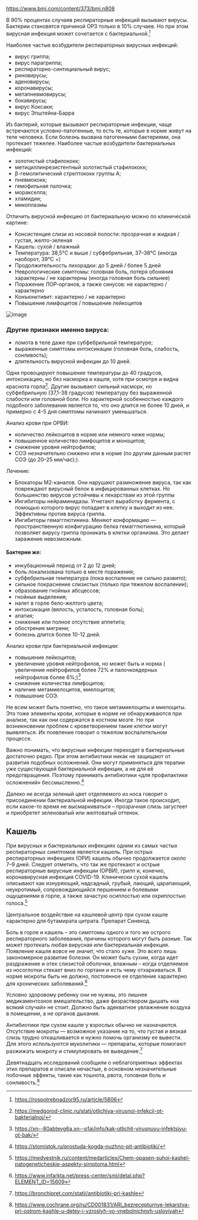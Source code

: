https://www.bmj.com/content/373/bmj.n808

В 90% процентах случаев респираторные инфекций вызывают вирусы. Бактерии становятся причиной ОРЗ только в 10% случаев. Но при этом вирусная инфекция может сочетается с бактериальной.[^1]

Наиболее частые возбудители респираторных вирусных инфекций:
-   вирус гриппа;
-   вирус парагриппа;
-   респираторно-синтициальный вирус;
-   риновирусы;
-   аденовирусы;
-   коронавирусы;
-   метапневмовирусы;
-   бокавирусы;
-   вирус Коксаки;
-   вирус Эпштейна-Барра

Из бактерий, которые вызывают респираторные инфекции, чаще встречаются условно-патогенные, то есть те, которые в норме живут на теле человека. Если болезнь вызвана патогенными бактериями, она протекает тяжелее. Наиболее частые возбудители бактериальных инфекций:
- золотистый стафилококк;
- метициллинрезистентный золотистый стафилококк;
- β-гемолитический стрептококк группы А;
- пневмококк;
- гемофильная палочка;
- моракселла;
- хламидии;
- микоплазмы

Отличить вирусной инфекцию от бактериальную можно по клинической картине:
- Консистенция слизи из носовой полости: прозрачная и жидкая / густая, желто-зеленая
- Кашель: сухой / влажный
- Температура: 38,5°C и выше / субфебрильная, 37–38°C (иногда наоборот, 39°C +)
- Продолжительность лихорадки: до 5 дней / более 5 дней
- Неврологические симптомы: головная боль, потеря обоняния характерны / не характерны (иногда головная боль сильнее)
- Поражение ЛОР-органов, а также синусов: не характерно / характерно
- Конъюнктивит: характерно / не характерно
- Повышение лимфоцитов / повышение лейкоцитов

![image](https://github.com/medicdoc/medication/assets/87380272/f1a9e8d2-e6cc-442d-a40b-b4ed9164f533)

### Другие признаки именно вируса:
- ломота в теле даже при субфебрильной температуре;
- выраженные симптомы интоксикации (головная боль, слабость, сонливость);
- длительность вирусной инфекции до 10 дней.

Одни провоцируют повышение температуры до 40 градусов, интоксикацию, но без насморка и кашля, хотя при осмотре и видна краснота горла[^2]. Другие вызывают сильный насморк, но субфебрильную (37,1-38 градусов) температуру без выраженной слабости или головной боли. Но характерной особенностью каждого подобного заболевания является то, что оно длится не более 10 дней, и примерно с 4-5 дня симптомы начинают уменьшаться.

Анализ крови при ОРВИ:
- количество лейкоцитов в норме или немного ниже нормы;
- повышенное количество лимфоцитов и моноцитов;
- снижение уровня нейтрофилов;
- СОЭ незначительно снижено или в норме (по другим данным растет СОЭ (до 20–25 мм/час);).

Лечение:
- Блокаторы М2-каналов. Они нарушают размножение вируса, так как повреждают вирусный белок в инфицированных клетках. Но большинство вирусов устойчивы к лекарствам из этой группы
- Ингибиторы нейраминидазы. Угнетают выработку фермента, с помощью которого вирус попадает в клетку и выходит из нее. Эффективны против вируса гриппа.
- Ингибиторы гемагглютинина. Меняют конформацию — пространственную конфигурацию белка гемагглютинина, который позволяет вирусу гриппа проникать в клетки организма. Это делает заражение невозможным.

#### Бактерии же:
- инкубационный период от 2 до 12 дней;
- боль локализована только в месте поражения;
- субфебрильная температура (пока воспаление не сильно развито);
- сильное покраснение слизистых (только при тяжелом воспалении);
- образование гнойных абсцессов;
- гнойные выделения;
- налет в горле бело-желтого цвета;
- интоксикация (вялость, усталость, головная боль);
- апатия;
- снижение или полное отсутствие аппетита;
- обострение мигрени;
- болезнь длится более 10-12 дней.

Анализ крови при бактериальной инфекции:
- повышение лейкоцитов;
- увеличение уровня нейтрофилов, но может быть и норма ( увеличение нейтрофилов более 72% и палочкоядерных нейтрофилов более 6%;)[^3]
- снижение количества лимфоцитов;
- наличие метамиелоцитов, миелоцитов;
- повышение СОЭ.

Не всем может быть понятно, что такое метамиелоциты и миелоциты. Это тоже элементы крови, которые в норме не обнаруживаются при анализе, так как они содержатся в костном мозге. Но при возникновении проблем с кроветворением такие клетки могут выявляться. Их появление говорит о тяжелом воспалительном процессе.

Важно понимать, что вирусные инфекции переходят в бактериальные достаточно редко. При этом антибиотики никак не защищают от развития подобных осложнений. Они могут применяться для терапии уже существующей бактериальной инфекции, а не для её предотвращения. Поэтому принимать антибиотики «для профилактики осложнений» бессмысленно.[^8]

Далеко не всегда зеленый цвет отделяемого из носа говорит о присоединении бактериальной инфекции. Иногда такое происходит, если какое-то время не высмаркиваться – прозрачная слизь загустеет и приобретет зеленоватый или желтоватый оттенок.

## Кашель
При вирусных и бактериальных инфекциях одним из самых частых респираторных симптомов является кашель. При острых респираторных инфекциях (ОРИ) кашель обычно продолжается около 7–9 дней. Следует отметить, что так же протекают и острые респираторные вирусные инфекции (ОРВИ), грипп и, конечно, коронавирусная инфекция COVID-19. Клинически сухой кашель описывают как изнуряющий, надсадный, грубый, лающий, царапающий, неукротимый, сопровождающийся першением и болевыми ощущениями в горле, а также зачастую осиплостью или охриплостью голоса.[^4]

Центральное воздействие на кашлевой центр при сухом кашле характерно для бутамирата цитрата. Препарат Синекод.

Боль в горле и кашель – это симптомы одного и того же острого респираторного заболевания, причины которого могут быть разные. Так может протекать любая вирусная или бактериальная инфекция. Появление кашля вовсе не значит, что стало хуже. Это всего лишь закономерное развитие болезни. Он может быть сухим, когда идет раздражение и отек слизистой оболочки, влажным – когда отделяемое из носоглотки стекает вниз по гортани и есть чему отхаркиваться. В норме мокроты быть не должно, постоянное ее отделение характерно для хронических заболеваний.[^5]

Условно здоровому ребенку они не нужны, это лишнее медикаментозное вмешательство, даже физраствором дышать «на всякий случай» не стоит. Должно быть адекватное увлажнение воздуха в помещении, а не органов дыхания.

Антибиотики при сухом кашле у взрослых обычно не назначаются. Отсутствие мокроты — возможное указание на то, что густая и вязкая слизь трудно откашливается и нужно помочь организму ее вывести. Для этого используются муколитики — препараты, которые помогают разжижать мокроту и стимулировать ее выведение.[^6]

Девятнадцать исследований сообщили о неблагоприятных эффектах этих препаратов и описали нечастые, в основном незначительные побочные эффекты, такие как тошнота, рвота, головная боль и сонливость.[^7]

[^1]: https://rospotrebnadzor95.ru/article/5806
[^2]: https://medgorod-clinic.ru/stati/otlichiya-virusnoj-infekcii-ot-bakterialnoj/
[^3]: https://xn--80abtevg6a.xn--p1ai/info/kak-otlichit-virusnuyu-infektsiyu-ot-bak/
[^4]: https://medvestnik.ru/content/medarticles/Chem-opasen-suhoi-kashel-patogeneticheskie-aspekty-simptoma.html
[^5]: https://www.infarkta.net/press-center/smi/detal.php?ELEMENT_ID=15609
[^6]: https://bronchipret.com/statji/antibiotiki-pri-kashle
[^7]: https://www.cochrane.org/ru/CD001831/ARI_bezrecepturnye-lekarstva-pri-ostrom-kashle-u-detey-i-vzroslyh-vo-vnebolnichnyh-usloviyah
[^8]: https://stomistok.ru/prostuda-kogda-nuzhno-pit-antibiotiki/
